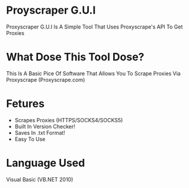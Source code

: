 # Proyscraper G.U.I
Proxyscraper G.U.I Is A Simple Tool That Uses Proxyscrape's API To Get Proxies

# What Dose This Tool Dose?
This Is A Basic Pice Of Software That Allows You To Scrape Proxies Via Proxyscrape (Proxyscrape.com)

# Fetures
- Scrapes Proxies (HTTPS/SOCKS4/SOCKS5)
- Built In Version Checker!
- Saves In .txt Format!
- Easy To Use

# Language Used
Visual Basic (VB.NET 2010)

